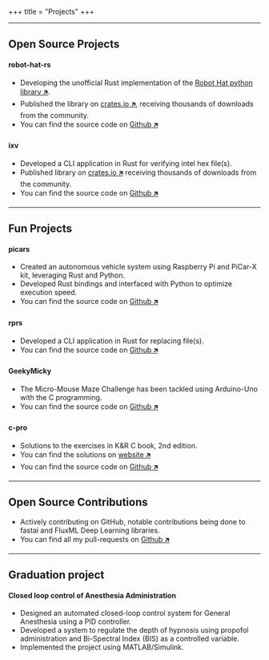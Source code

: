 +++
title = "Projects"
+++

<hr>

## Open Source Projects

#### robot-hat-rs

- Developing the unofficial Rust implementation of the [Robot Hat python library 🡵](https://github.com/sunfounder/robot-hat).
- Published the library on [crates.io 🡵](https://crates.io/crates/robot-hat-rs), receiving thousands of downloads from the community.
- You can find the source code on [Github 🡵](https://github.com/Karthik-d-k/robot-hat-rs)



#### ixv

- Developed a CLI application in Rust for verifying intel hex file(s).
- Published library on [crates.io 🡵](https://crates.io/crates/ixv) receiving thousands of downloads from the community.
- You can find the source code on [Github 🡵](https://github.com/Karthik-d-k/ixv)

<hr>

## Fun Projects

#### picars

- Created an autonomous vehicle system using Raspberry Pi and PiCar-X kit, leveraging Rust and Python.
- Developed Rust bindings and interfaced with Python to optimize execution speed.
- You can find the source code on [Github 🡵](https://github.com/Karthik-d-k/picars)


#### rprs

- Developed a CLI application in Rust for replacing file(s).
- You can find the source code on [Github 🡵](https://github.com/Karthik-d-k/rprs)

#### GeekyMicky

- The Micro-Mouse Maze Challenge has been tackled using Arduino-Uno with the C programming.
- You can find the source code on [Github 🡵](https://github.com/Karthik-d-k/GeekyMicky)

#### c-pro

- Solutions to the exercises in K&R C book, 2nd edition.
- You can find the solutions on [website 🡵](https://karthik-d-k.github.io/c-pro)
- You can find the source code on [Github 🡵](https://github.com/Karthik-d-k/c-pro)

<hr>

## Open Source Contributions

- Actively contributing on GitHub, notable contributions being done to fastai and FluxML Deep Learning libraries.
- You can find all my pull-requests on [Github 🡵](https://github.com/pulls?q=is%3Apr+archived%3Afalse+is%3Aclosed+author%3AKarthik-d-k)

<hr>

## Graduation project

#### Closed loop control of Anesthesia Administration

- Designed an automated closed-loop control system for General Anesthesia using a PID controller.
- Developed a system to regulate the depth of hypnosis using propofol administration and Bi-Spectral Index (BIS) as a controlled variable.
- Implemented the project using MATLAB/Simulink.
